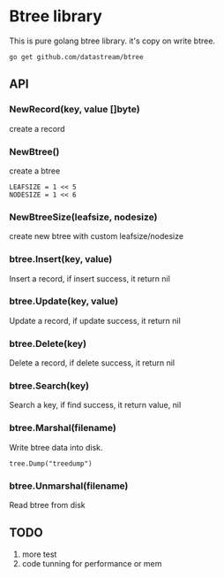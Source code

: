 # Btree library

This is pure golang btree library. it's copy on write btree.

```
go get github.com/datastream/btree
```

## API

### NewRecord(key, value []byte)

create a record

### NewBtree()

create a btree

    LEAFSIZE = 1 << 5
    NODESIZE = 1 << 6

### NewBtreeSize(leafsize, nodesize)

create new btree with custom leafsize/nodesize

### btree.Insert(key, value)

Insert a record, if insert success, it return nil

### btree.Update(key, value)

Update a record, if update success, it return nil

### btree.Delete(key)

Delete a record, if delete success, it return nil

### btree.Search(key)

Search a key, if find success, it return value, nil

### btree.Marshal(filename)

Write btree data into disk.

    tree.Dump("treedump")

### btree.Unmarshal(filename)

Read btree from disk

## TODO

1. more test
2. code tunning for performance or mem
